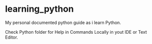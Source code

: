 # learning_python
My personal documented python guide as i learn Python.


Check Python folder for Help in Commands Locally in yout IDE or Text Editor.
